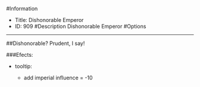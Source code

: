 #Information
 - Title: Dishonorable Emperor
 - ID: 909
#Description
Dishonorable Emperor
#Options

___
##Dishonorable? Prudent, I say!

###Efects:<ul><li>tooltip:</li><ul><li>add imperial influence = -10</li></ul></ul>
